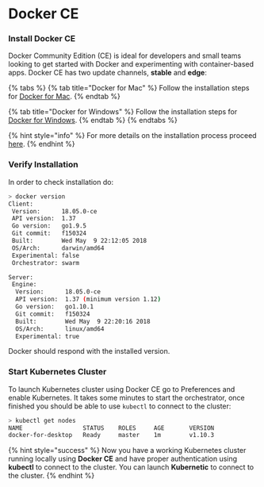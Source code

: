 # Docker CE



### Install Docker CE

Docker Community Edition \(CE\) is ideal for developers and small teams looking to get started with Docker and experimenting with container-based apps. Docker CE has two update channels, **stable** and **edge**:  


{% tabs %}
{% tab title="Docker for Mac" %}
Follow the installation steps for [Docker for Mac](https://docs.docker.com/docker-for-mac/install/).
{% endtab %}

{% tab title="Docker for Windows" %}
Follow the installation steps for [Docker for Windows](https://docs.docker.com/docker-for-windows/install/).
{% endtab %}
{% endtabs %}

{% hint style="info" %}
For more details on the installation process proceed [here](https://docs.docker.com/install/).
{% endhint %}

### Verify Installation

In order to check installation do:

```bash
> docker version
Client:
 Version:      18.05.0-ce
 API version:  1.37
 Go version:   go1.9.5
 Git commit:   f150324
 Built:        Wed May  9 22:12:05 2018
 OS/Arch:      darwin/amd64
 Experimental: false
 Orchestrator: swarm

Server:
 Engine:
  Version:      18.05.0-ce
  API version:  1.37 (minimum version 1.12)
  Go version:   go1.10.1
  Git commit:   f150324
  Built:        Wed May  9 22:20:16 2018
  OS/Arch:      linux/amd64
  Experimental: true
```

Docker should respond with the installed version.

### Start Kubernetes Cluster

To launch Kubernetes cluster using Docker CE go to Preferences and enable Kubernetes. It takes some minutes to start the orchestrator, once finished you should be able to use `kubectl` to connect to the cluster:

```bash
> kubectl get nodes
NAME                 STATUS    ROLES     AGE       VERSION
docker-for-desktop   Ready     master    1m        v1.10.3
```



{% hint style="success" %}
Now you have a working Kubernetes cluster running locally using **Docker CE** and have proper authentication using **kubectl** to connect to the cluster. You can launch **Kubernetic** to connect to the cluster.
{% endhint %}



